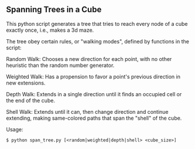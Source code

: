 Spanning Trees in a Cube
------

This python script generates a tree that tries to reach
every node of a cube exactly once, i.e., makes a 3d maze.

The tree obey certain rules, or "walking modes", defined
by functions in the script:

Random Walk: Chooses a new direction for each point,
with no other heuristic than the random number generator.

Weighted Walk: Has a propension to favor a point's previous
direction in new extensions.

Depth Walk: Extends in a single direction until it finds
an occupied cell or the end of the cube.

Shell Walk: Extends until it can, then change direction and 
continue extending, making same-colored paths that span the
"shell" of the cube.

Usage:

    $ python span_tree.py [<random|weighted|depth|shell> <cube_size>]

